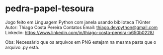 # pedra-papel-tesoura

Jogo feito em Linguagem Python com janela usando biblioteca TKinter
Autor: Thiago Costa Pereira
Contatos
  Email: thiago.devpython@gmail.com
  Linkedin: https://www.linkedin.com/in/thiago-costa-pereira-b650b0228/


Obs: Necessário que os arquivos em PNG estejam na mesma pasta que o arquivo .py está.
